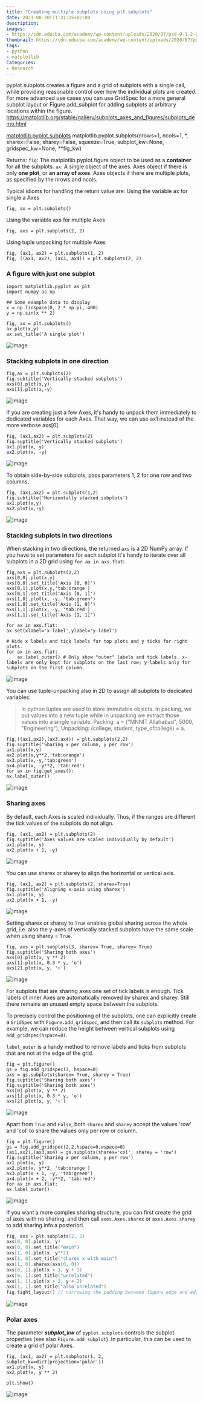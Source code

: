 ```yaml
---
title: "Creating multiple subplots using plt.subplots"
date: 2021-08-30T11:31:15+02:00
description:
images:
- https://cdn.educba.com/academy/wp-content/uploads/2020/07/psd-9-1-2-2.jpg
thumbnail: https://cdn.educba.com/academy/wp-content/uploads/2020/07/psd-9-1-2-2.jpg
tags:
- python
- matplotlib
Categories:
- Research
---
```

pyplot.subplots creates a figure and a grid of subplots with a single call, while providing reasonable control over how the individual plots are created. For more advanced use cases you can use GridSpec for a more general subplot layout or Figure.add_subplot for adding subplots at arbitrary locations within the figure.
https://matplotlib.org/stable/gallery/subplots_axes_and_figures/subplots_demo.html

[matplotlib.pyplot.subplots](https://matplotlib.org/stable/api/_as_gen/matplotlib.pyplot.subplots.html#matplotlib.pyplot.subplots)
matplotlib.pyplot.subplots(nrows=1, ncols=1, *, sharex=False, sharey=False, squeeze=True, subplot_kw=None, gridspec_kw=None, **fig_kw)

Returns:
`fig`: The matplotlib.pyplot.figure object to be used as a **container** for all the subplots.
`ax`: A single object of the axes. Axes object if there is only **one plot**, or **an array of axes**. Axes objects if there are multiple plots, as specified by the nrows and ncols.

Typical idioms for handling the return value are:
Using the variable ax for single a Axes
```
fig, ax = plt.subplots()
```
Using the variable axs for multiple Axes
```
fig, axs = plt.subplots(2, 2)
```
Using tuple unpacking for multiple Axes
```
fig, (ax1, ax2) = plt.subplots(1, 2)
fig, ((ax1, ax2), (ax3, ax4)) = plt.subplots(2, 2)
```
### A figure with just one subplot
```
import matplotlib.pyplot as plt
import numpy as np

## Some example data to display
x = np.linspace(0, 2 * np.pi, 400)
y = np.sin(x ** 2)
```
```
fig, ax = plt.subplots()
ax.plot(x,y)
ax.set_title('A single plot')
```
![image](https://user-images.githubusercontent.com/65668613/131475906-69dd85ff-bcbb-4288-a24e-cf2b9295dfce.png)

### Stacking subplots in one direction
```
fig,ax = plt.subplots(2)
fig.subtitle('Vertically stacked subplots')
axs[0].plot(x,y)
axs[1].plot(x,-y)
```
![image](https://user-images.githubusercontent.com/65668613/131477410-d915bb0d-cc24-456a-8c72-bab48296ff5a.png)

If you are creating just a few Axes, it's handy to unpack them immediately to dedicated variables for each Axes. That way, we can use ax1 instead of the more verbose axs[0].

```
fig, (ax1,ax2) = plt.subplots(2)
fig.suptitle('Vertically stacked subplots')
ax1.plot(x, y)
ax2.plot(x, -y)
```
![image](https://user-images.githubusercontent.com/65668613/131477875-586ceb55-220a-49a8-8f81-4be319c12bad.png)

To obtain side-by-side subplots, pass parameters 1, 2 for one row and two columns.
```
fig, (ax1,ax2) = plt.subplots(1,2)
fig.subtitle('Horizontally stacked subplots')
ax1.plot(x,y)
ax2.plot(x,-y)
```
![image](https://user-images.githubusercontent.com/65668613/131478295-c31e785f-e621-4c57-96c6-e9c478087212.png)

### Stacking subplots in two directions
When stacking in two directions, the returned `axs` is a 2D NumPy array.
If you have to set parameters for each subplot it's handy to iterate over all subplots in a 2D grid using `for ax in axs.flat`:
```
fig,axs = plt.subplots(2,2)
axs[0,0].plot(x,y)
axs[0,0].set_title('Axis [0, 0]')
axs[0,1].plot(x,y,'tab:orange')
axs[0,1].set_title('Axis [0, 1]')
axs[1,0].plot(x, -y, 'tab:green')
axs[1,0].set_title('Axis [1, 0]')
axs[1,1].plot(x, -y, 'tab:red')
axs[1,1].set_title('Axis [1, 1]')

for ax in axs.flat:
ax.set(xlabel='x-label',ylabel='y-label')

# Hide x labels and tick labels for top plots and y ticks for right plots.
for ax in axs.flat:
    ax.label_outer() # Only show "outer" labels and tick labels. x-labels are only kept for subplots on the last row; y-labels only for subplots on the first column.
```
![image](https://user-images.githubusercontent.com/65668613/131483362-8726e2b9-631a-40cf-b78b-72dc71beca98.png)

You can use tuple-unpacking also in 2D to assign all subplots to dedicated variables:
> In python tuples are used to store immutable objects. In packing, we put values into a new tuple while in unpacking we extract those values into a single variable.
Packing: a = ("MNNIT Allahabad", 5000, "Engineering"),
Unpacking: (college, student, type_ofcollege) = a.
```
fig,((ax1,ax2),(ax3,ax4)) = plt.subplots(2,2)
fig.suptitle('Sharing x per column, y per row')
ax1.plot(x,y)
ax2.plot(x,y**2,'tab:orange')
ax3.plot(x,-y,'tab:green')
ax4.plot(x, -y**2, 'tab:red')
for ax in fig.get_axes():
ax.label_outer()
```
![image](https://user-images.githubusercontent.com/65668613/131642513-eff75765-a38b-4435-9e2f-7f19af2c0fa2.png)

### Sharing axes
By default, each Axes is scaled individually. Thus, if the ranges are different the tick values of the subplots do not align.
```
fig, (ax1, ax2) = plt.subplots(2)
fig.suptitle('Axes values are scaled individually by default')
ax1.plot(x, y)
ax2.plot(x + 1, -y)
```
![image](https://user-images.githubusercontent.com/65668613/131644381-699d2759-d34d-4f97-806d-5f0aae2653b5.png)

You can use sharex or sharey to align the horizontal or vertical axis.
```
fig, (ax1, ax2) = plt.subplots(2, sharex=True)
fig.suptitle('Aligning x-axis using sharex')
ax1.plot(x, y)
ax2.plot(x + 1, -y)
```
![image](https://user-images.githubusercontent.com/65668613/131644328-ebcdf740-902e-4989-b819-9a9e4f1b3fe5.png)

Setting sharex or sharey to `True` enables global sharing across the whole grid, i.e. also the y-axes of vertically stacked subplots have the same scale when using sharey = `True`.
```
fig, axs = plt.subplots(3, sharex= True, sharey= True)
fig.suptitle('Sharing both axes')
axs[0].plot(x, y ** 2)
axs[1].plot(x, 0.3 * y, 'o')
axs[2].plot(x, y, '+')
```
![image](https://user-images.githubusercontent.com/65668613/131645322-d62a6c81-fdff-40d4-963e-f8ec8b173588.png)

For subplots that are sharing axes one set of tick labels is enough. Tick labels of inner Axes are automatically removed by sharex and sharey. Still there remains an unused empty space between the subplots.

To precisely control the positioning of the subplots, one can explicitly create a `GridSpec` with `Figure.add_gridspec`, and then call its `subplots` method. For example, we can reduce the height between vertical subplots using `add_gridspec(hspace=0)`.

`label_outer` is a handy method to remove labels and ticks from subplots that are not at the edge of the grid.
```
fig = plt.figure()
gs = fig.add_gridspec(3, hspace=0)
axs = gs.subplots(sharex= True, sharey = True)
fig.suptitle('Sharing both axes')
fig.suptitle('Sharing both axes')
axs[0].plot(x, y ** 2)
axs[1].plot(x, 0.3 * y, 'o')
axs[2].plot(x, y, '+')
```
![image](https://user-images.githubusercontent.com/65668613/131649016-9975c4c0-402a-449c-8f8c-0e76b46baa9f.png)

Apart from `True` and `False`, both `sharex` and `sharey` accept the values 'row' and 'col' to share the values only per row or column.
```
fig = plt.figure()
gs = fig.add_gridspec(2,2,hspace=0,wspace=0)
(ax1,ax2),(ax3,ax4) = gs.subplots(sharex='col', sharey = 'row')
fig.suptitle('Sharing x per column, y per row')
ax1.plot(x, y)
ax2.plot(x, y**2, 'tab:orange')
ax3.plot(x + 1, -y, 'tab:green')
ax4.plot(x + 2, -y**2, 'tab:red')
for ax in axs.flat:
ax.label_outer()
```
![image](https://user-images.githubusercontent.com/65668613/131649828-b7ab90f6-7a7b-444a-abd1-69dc97ba93c6.png)

If you want a more complex sharing structure, you can first create the grid of axes with no sharing, and then call `axes.Axes.sharex` or `axes.Axes.sharey` to add sharing info a posteriori.
```go {linenos= false,hl_lines=[6],linenostart=184}
fig, axs = plt.subplots(2, 2)
axs[0, 0].plot(x, y)
axs[0, 0].set_title("main")
axs[1, 0].plot(x, y**2)
axs[1, 0].set_title("shares x with main")
axs[1, 0].sharex(axs[0, 0])
axs[0, 1].plot(x + 1, y + 1)
axs[0, 1].set_title("unrelated")
axs[1, 1].plot(x + 2, y + 2)
axs[1, 1].set_title("also unrelated")
fig.tight_layout() // narrowing the padding between figure edge and edges of the subplots
```
![image](https://user-images.githubusercontent.com/65668613/131653288-9d073bcc-d223-42d0-9fb1-c0da9bc43148.png)

### Polar axes
The parameter ***subplot_kw*** of `pyplot.subplots` controls the subplot properties (see also `Figure.add_subplot`). In particular, this can be used to create a grid of polar Axes.
```
fig, (ax1, ax2) = plt.subplots(1, 2, subplot_kw=dict(projection='polar'))
ax1.plot(x, y)
ax2.plot(x, y ** 2)

plt.show()
```
![image](https://user-images.githubusercontent.com/65668613/131653802-efa8c7fd-8cba-4e9c-bc8f-c1f060d3fb76.png)
